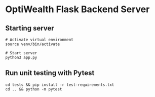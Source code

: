 # OptiWealth Flask Backend Server

## Starting server

```
# Activate virtual environment
source venv/bin/activate

# Start server
python3 app.py
```

## Run unit testing with Pytest

```
cd tests && pip install -r test-requirements.txt
cd .. && python -m pytest
```
